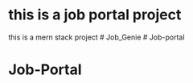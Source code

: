 # this is a job portal project

this is a mern stack project
#   J o b _ G e n i e  
 # Job-portal
# Job-Portal
